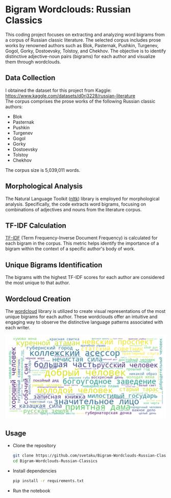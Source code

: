 # Bigram Wordclouds: Russian Classics

This coding project focuses on extracting and analyzing word bigrams from a corpus of Russian classic literature. The selected corpus includes prose works by renowned authors such as Blok, Pasternak, Pushkin, Turgenev, Gogol, Gorky, Dostoevsky, Tolstoy, and Chekhov. The objective is to identify distinctive adjective-noun pairs (bigrams) for each author and visualize them through wordclouds.

## Data Collection
I obtained the dataset for this project from Kaggle: https://www.kaggle.com/datasets/d0rj3228/russian-literature \
The corpus comprises the prose works of the following Russian classic authors:

- Blok 
- Pasternak 
- Pushkin
- Turgenev
- Gogol
- Gorky
- Dostoevsky
- Tolstoy
- Chekhov

The corpus size is 5,039,011 words.

## Morphological Analysis
The Natural Language Toolkit ([nltk](https://www.nltk.org/)) library is employed for morphological analysis. Specifically, the code extracts word bigrams, focusing on combinations of adjectives and nouns from the literature corpus.

## TF-IDF Calculation
[TF-IDF](https://en.wikipedia.org/wiki/Tf%E2%80%93idf) (Term Frequency-Inverse Document Frequency) is calculated for each bigram in the corpus. This metric helps identify the importance of a bigram within the context of a specific author's body of work.

## Unique Bigrams Identification
The bigrams with the highest TF-IDF scores for each author are considered the most unique to that author.

## Wordcloud Creation
The [wordcloud](https://pypi.org/project/wordcloud/) library is utilized to create visual representations of the most unique bigrams for each author. These wordclouds offer an intuitive and engaging way to observe the distinctive language patterns associated with each writer.

![Wordcloud](wordcloud.png)

## Usage
- Clone the repository
  ```sh
  git clone https://github.com/svetaku/Bigram-Wordclouds-Russian-Classics.git
  cd Bigram-Wordclouds-Russian-Classics
- Install dependencies
  ```sh
  pip install -r requirements.txt
- Run the notebook

